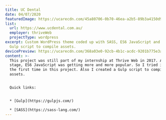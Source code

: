 ```yaml
---
title: UC Dental
date: 04/07/2020
featuredImage: https://ucarecdn.com/45a80706-0b70-46ea-a2b5-89b3a4150d95/
list:
  url: https://www.ucdental.com.au/
  employer: thriveWeb
  projectType: wordpress
excerpt: Custom WordPress theme coded up with SASS, ES6 JavaScript and a local
  Gulp script to compile assets.
devicePreview: https://ucarecdn.com/368a03e0-92cb-4b1c-acdc-9201b775e3ae/
content: >-
  This project was still part of my internship at Thrive Web in 2017. As of this
  stage, ES6 JavaScript was getting more and more popular. So I tried it out for
  the first time in this project. Also I created a Gulp script to compile my
  assets.


  Quick links:


  * [Gulp](https://gulpjs.com/)

  * [SASS](https://sass-lang.com/)
---
```

